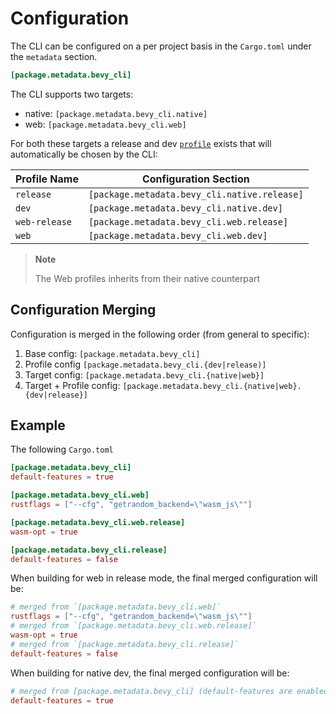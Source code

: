 # Configuration

The CLI can be configured on a per project basis in the `Cargo.toml` under the `metadata` section.

```toml
[package.metadata.bevy_cli]
```

The CLI supports two targets:

- native: `[package.metadata.bevy_cli.native]`
- web: `[package.metadata.bevy_cli.web]`

For both these targets a release and dev [`profile`] exists that will automatically be chosen by the CLI:

| **Profile Name** | **Configuration Section**                    |
| ---------------- | -------------------------------------------- |
| `release`        | `[package.metadata.bevy_cli.native.release]` |
| `dev`            | `[package.metadata.bevy_cli.native.dev]`     |
| `web-release`    | `[package.metadata.bevy_cli.web.release]`    |
| `web`            | `[package.metadata.bevy_cli.web.dev]`        |

> **Note**
>
> The Web profiles inherits from their native counterpart

## Configuration Merging

Configuration is merged in the following order (from general to specific):

1. Base config: `[package.metadata.bevy_cli]`
2. Profile config `[package.metadata.bevy_cli.{dev|release)]`
3. Target config: `[package.metadata.bevy_cli.{native|web}]`
4. Target + Profile config: `[package.metadata.bevy_cli.{native|web}.{dev|release}]`

## Example

The following `Cargo.toml`

```toml
[package.metadata.bevy_cli]
default-features = true

[package.metadata.bevy_cli.web]
rustflags = ["--cfg", "getrandom_backend=\"wasm_js\""]

[package.metadata.bevy_cli.web.release]
wasm-opt = true

[package.metadata.bevy_cli.release]
default-features = false
```

When building for web in release mode, the final merged configuration will be:

```toml
# merged from `[package.metadata.bevy_cli.web]`
rustflags = ["--cfg", "getrandom_backend=\"wasm_js\""]
# merged from `[package.metadata.bevy_cli.web.release]`
wasm-opt = true
# merged from `[package.metadata.bevy_cli.release]`
default-features = false
```

When building for native dev, the final merged configuration will be:

```toml
# merged from [package.metadata.bevy_cli] (default-features are enabled by default if not explicitly turned off)
default-features = true
```

[`profile`]: https://doc.rust-lang.org/cargo/reference/profiles.html
